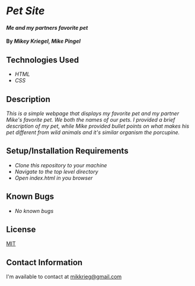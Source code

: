 # _Pet Site_

#### _Me and my partners favorite pet_

#### By _**Mikey Kriegel, Mike Pingel**_

## Technologies Used

* _HTML_
* _CSS_

## Description

_This is a simple webpage that displays my favorite pet and my partner Mike's favorite pet. We both the names of our pets. I provided a brief description of my pet, while Mike provided bullet points on what makes his pet different from wild animals and it's similar organism the porcupine._

## Setup/Installation Requirements

* _Clone this repository to your machine_
* _Navigate to the top level directory_
* _Open index.html in you browser_

## Known Bugs

* _No known bugs_

## License

[MIT](https://opensource.org/licenses/MIT)

## Contact Information

I'm available to contact at mikkrieg@gmail.com